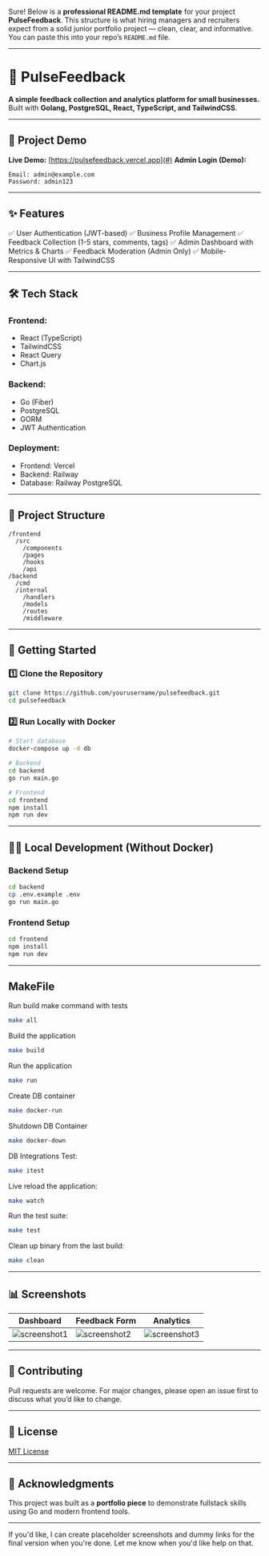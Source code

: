 Sure! Below is a **professional README.md template** for your project **PulseFeedback**. This structure is what hiring managers and recruiters expect from a solid junior portfolio project — clean, clear, and informative.
You can paste this into your repo’s `README.md` file.

---

# 🚀 PulseFeedback

**A simple feedback collection and analytics platform for small businesses.**
Built with **Golang, PostgreSQL, React, TypeScript, and TailwindCSS**.

---

## 📸 Project Demo

**Live Demo:** [https://pulsefeedback.vercel.app](#)
**Admin Login (Demo):**

```
Email: admin@example.com  
Password: admin123
```

---

## ✨ Features

✅ User Authentication (JWT-based)
✅ Business Profile Management
✅ Feedback Collection (1-5 stars, comments, tags)
✅ Admin Dashboard with Metrics & Charts
✅ Feedback Moderation (Admin Only)
✅ Mobile-Responsive UI with TailwindCSS

---

## 🛠️ Tech Stack

### **Frontend:**

* React (TypeScript)
* TailwindCSS
* React Query
* Chart.js

### **Backend:**

* Go (Fiber)
* PostgreSQL
* GORM
* JWT Authentication

### **Deployment:**

* Frontend: Vercel
* Backend: Railway
* Database: Railway PostgreSQL

---

## 📂 Project Structure

```
/frontend
  /src
    /components
    /pages
    /hooks
    /api
/backend
  /cmd
  /internal
    /handlers
    /models
    /routes
    /middleware
```

---

## 📝 Getting Started

### 1️⃣ Clone the Repository

```bash
git clone https://github.com/yourusername/pulsefeedback.git
cd pulsefeedback
```

### 2️⃣ Run Locally with Docker

```bash
# Start database
docker-compose up -d db

# Backend
cd backend
go run main.go

# Frontend
cd frontend
npm install
npm run dev
```

---

## 🧑‍💻 Local Development (Without Docker)

### Backend Setup

```bash
cd backend
cp .env.example .env
go run main.go
```

### Frontend Setup

```bash
cd frontend
npm install
npm run dev
```

---
## MakeFile

Run build make command with tests
```bash
make all
```

Build the application
```bash
make build
```

Run the application
```bash
make run
```
Create DB container
```bash
make docker-run
```

Shutdown DB Container
```bash
make docker-down
```

DB Integrations Test:
```bash
make itest
```

Live reload the application:
```bash
make watch
```

Run the test suite:
```bash
make test
```

Clean up binary from the last build:
```bash
make clean
```


---

## 📊 Screenshots

| Dashboard         | Feedback Form     | Analytics         |
| ----------------- | ----------------- | ----------------- |
| ![screenshot1](#) | ![screenshot2](#) | ![screenshot3](#) |

---

## 🤝 Contributing

Pull requests are welcome. For major changes, please open an issue first to discuss what you’d like to change.

---

## 📢 License

[MIT License](LICENSE)

---

## 👋 Acknowledgments

This project was built as a **portfolio piece** to demonstrate fullstack skills using Go and modern frontend tools.

---

If you'd like, I can create placeholder screenshots and dummy links for the final version when you're done. Let me know when you'd like help on that.

